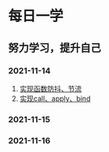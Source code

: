 # 每日一学

## 努力学习，提升自己

### 2021-11-14

1. [实现函数防抖、节流](https://github.com/myadmin/one-question-per-day/blob/main/JavaScript/%E5%87%BD%E6%95%B0%E8%8A%82%E6%B5%81%E3%80%81%E9%98%B2%E6%8A%96.md)
2. [实现call、apply、bind](https://github.com/myadmin/one-question-per-day/blob/main/JavaScript/call%E3%80%81apply%E3%80%81bind.md)

### 2021-11-15

### 2021-11-16
